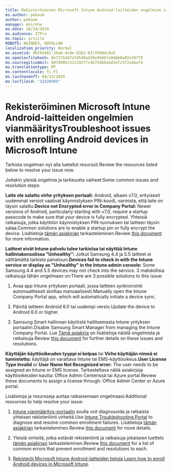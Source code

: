 ```yaml
---
title: Rekisteröiminen Microsoft Intune Android-laitteiden ongelmien vianmääritys
ms.author: pebaum
author: pebaum
manager: mnirkhe
ms.date: 10/24/2018
ms.audience: ITPro
ms.topic: article
ROBOTS: NOINDEX, NOFOLLOW
localization_priority: Normal
ms.assetid: d0269461-20a8-4c9e-83b2-8fcf608dc0a5
ms.openlocfilehash: 0e727bd47a7d549a439e4666fa9dbb8a02e39778
ms.sourcegitcommit: 9d78905c512192ffc4675468abd2efc5f2e4baf4
ms.translationtype: MT
ms.contentlocale: fi-FI
ms.lasthandoff: 04/23/2019
ms.locfileid: "32420589"
---
```

# <a name="troubleshoot-issues-with-enrolling-android-devices-in-microsoft-intune"></a><span data-ttu-id="0f1cd-102">Rekisteröiminen Microsoft Intune Android-laitteiden ongelmien vianmääritys</span><span class="sxs-lookup"><span data-stu-id="0f1cd-102">Troubleshoot issues with enrolling Android devices in Microsoft Intune</span></span>

<span data-ttu-id="0f1cd-103">Tarkista ongelman nyt alla luetellut resurssit.</span><span class="sxs-lookup"><span data-stu-id="0f1cd-103">Review the resources listed below to resolve your issue now.</span></span>
  
<span data-ttu-id="0f1cd-104">Joitakin yleisiä ongelmia ja tarkkuutta vaiheet:</span><span class="sxs-lookup"><span data-stu-id="0f1cd-104">Some common issues and resolution steps:</span></span>
  
 <span data-ttu-id="0f1cd-105">**Laite ole salattu virhe yrityksen portaali:** Android, alkaen v7.0, erityisesti uudemmat versiot vaativat käynnistyksen PIN-koodi, varmista, että laite on täysin salattu.</span><span class="sxs-lookup"><span data-stu-id="0f1cd-105">**Device not Encrypted error in Company Portal:** Newer versions of Android, particularly starting with v7.0, require a startup passcode to make sure that your device is fully encrypted.</span></span> <span data-ttu-id="0f1cd-106">Yhteisiä ratkaisuja, jotka käyttöön käynnistyksen PIN-tunnuksen tai laitteen täysin salaa.</span><span class="sxs-lookup"><span data-stu-id="0f1cd-106">Common solutions are to enable a startup pin or fully encrypt the device.</span></span> <span data-ttu-id="0f1cd-107">Lisätietoja [tämän asiakirjan](https://docs.microsoft.com/intune-user-help/your-device-appears-encrypted-but-cp-says-otherwise-android) tarkasteleminen.</span><span class="sxs-lookup"><span data-stu-id="0f1cd-107">Review [this document](https://docs.microsoft.com/intune-user-help/your-device-appears-encrypted-but-cp-says-otherwise-android) for more information.</span></span> 
  
 <span data-ttu-id="0f1cd-108">**Laitteet eivät Intune palvelu tulee tarkistaa tai näyttää Intune hallintakonsolissa ”Unhealthy”:** Jotkut Samsung 4.4 ja 5.5 laitteet ei välttämättä tarkista palveluun.</span><span class="sxs-lookup"><span data-stu-id="0f1cd-108">**Devices fail to check in with the Intune service or display as "Unhealthy" in the Intune admin console:** Some Samsung 4.4 and 5.5 devices may not check into the service.</span></span> <span data-ttu-id="0f1cd-109">3 mahdollisia ratkaisuja tähän ongelmaan on:</span><span class="sxs-lookup"><span data-stu-id="0f1cd-109">There are 3 possible solutions to this issue:</span></span> 
  
1. <span data-ttu-id="0f1cd-110">Avaa app Intune yrityksen portaali, jossa laitteen synkronointi automaattisesti aloittaa manuaalisesti.</span><span class="sxs-lookup"><span data-stu-id="0f1cd-110">Manually open the Intune Company Portal app, which will automatically initiate a device sync.</span></span>
    
2. <span data-ttu-id="0f1cd-111">Päivitä laitteen Android 6.0 tai uudempi versio.</span><span class="sxs-lookup"><span data-stu-id="0f1cd-111">Update the device to Android 6.0 or higher.</span></span>
    
3. <span data-ttu-id="0f1cd-112">Samsung Smart hallinnan käytöstä hallitsemasta Intune yrityksen portaaliin.</span><span class="sxs-lookup"><span data-stu-id="0f1cd-112">Disable Samsung Smart Manager from managing the Intune Company Portal.</span></span> <span data-ttu-id="0f1cd-113">Lue [Tämä asiakirja](https://docs.microsoft.com/intune-classic/troubleshoot/troubleshoot-device-enrollment-in-intune#devices-fail-to-check-in-with-the-intune-service-and-display-as-unhealthy-in-the-intune-admin-console) on lisätietoja näistä ongelmista ja ratkaisuja.</span><span class="sxs-lookup"><span data-stu-id="0f1cd-113">Review [this document](https://docs.microsoft.com/intune-classic/troubleshoot/troubleshoot-device-enrollment-in-intune#devices-fail-to-check-in-with-the-intune-service-and-display-as-unhealthy-in-the-intune-admin-console) for further details on these issues and resolutions.</span></span> 
    
 <span data-ttu-id="0f1cd-114">**Käyttäjän käyttöoikeuden tyyppi ei kelpaa** tai **Virhe käyttäjän nimeä ei tunnistettu:** käyttäjä on varattava Intune tai EMS-käyttöoikeus.</span><span class="sxs-lookup"><span data-stu-id="0f1cd-114">**User License Type Invalid** or **User Name Not Recognized error:** The user needs to be assigned an Intune or EMS license.</span></span> <span data-ttu-id="0f1cd-115">Tarkasteltava näitä asiakirjoja käyttöoikeuden kautta: Office Admin Centerissä tai Azure portal.</span><span class="sxs-lookup"><span data-stu-id="0f1cd-115">Review these documents to assign a license through: Office Admin Center or Azure portal.</span></span> 
  
<span data-ttu-id="0f1cd-116">Lisätietoja ja resursseja auttaa ratkaisemaan ongelmaasi:</span><span class="sxs-lookup"><span data-stu-id="0f1cd-116">Additional resources to help resolve your issue:</span></span>
  
1. <span data-ttu-id="0f1cd-117">[Intune vianmääritys-portaalin](https://devicemanagement.microsoft.com/#blade/Microsoft_Intune_DeviceSettings/TroubleshootBlade) avulla voit diagnosoida ja ratkaista yhteisen rekisteröinti virheitä.</span><span class="sxs-lookup"><span data-stu-id="0f1cd-117">Use [Intune Troubleshooting Portal](https://devicemanagement.microsoft.com/#blade/Microsoft_Intune_DeviceSettings/TroubleshootBlade) to diagnose and resolve common enrollment failures.</span></span> <span data-ttu-id="0f1cd-118">Lisätietoja [tämän asiakirjan](https://docs.microsoft.com/intune/help-desk-operators) tarkasteleminen.</span><span class="sxs-lookup"><span data-stu-id="0f1cd-118">Review [this document](https://docs.microsoft.com/intune/help-desk-operators) for more details.</span></span> 
    
2. <span data-ttu-id="0f1cd-119">Yleisiä virheitä, jotka estävät rekisteröinti ja ratkaisuja jokaiseen luettelo [tämän asiakirjan](https://docs.microsoft.com/intune-classic/Troubleshoot/troubleshoot-device-enrollment-in-intune) tarkasteleminen.</span><span class="sxs-lookup"><span data-stu-id="0f1cd-119">Review [this document](https://docs.microsoft.com/intune-classic/Troubleshoot/troubleshoot-device-enrollment-in-intune) for a list of common errors that prevent enrollment and resolutions to each.</span></span> 
    
3. <span data-ttu-id="0f1cd-120">[Rekisteröi Microsoft Intune Android-laitteiden tietoja](https://docs.microsoft.com/intune/android-enroll).</span><span class="sxs-lookup"><span data-stu-id="0f1cd-120">[Learn how to enroll Android devices in Microsoft Intune](https://docs.microsoft.com/intune/android-enroll).</span></span>
    

